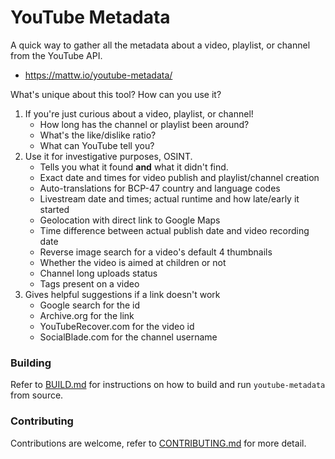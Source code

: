 # YouTube Metadata
A quick way to gather all the metadata about a video, playlist, or channel from the YouTube API.

- https://mattw.io/youtube-metadata/

What's unique about this tool? How can you use it?

1. If you're just curious about a video, playlist, or channel!
    - How long has the channel or playlist been around?
    - What's the like/dislike ratio?
    - What can YouTube tell you?
2. Use it for investigative purposes, OSINT.
    - Tells you what it found **and** what it didn't find.
    - Exact date and times for video publish and playlist/channel creation
    - Auto-translations for BCP-47 country and language codes
    - Livestream date and times; actual runtime and how late/early it started
    - Geolocation with direct link to Google Maps
    - Time difference between actual publish date and video recording date
    - Reverse image search for a video's default 4 thumbnails
    - Whether the video is aimed at children or not
    - Channel long uploads status
    - Tags present on a video
3. Gives helpful suggestions if a link doesn't work
    - Google search for the id
    - Archive.org for the link
    - YouTubeRecover.com for the video id
    - SocialBlade.com for the channel username

### Building

Refer to [BUILD.md](https://github.com/mattwright324/youtube-metadata/blob/master/BUILD.md)
for instructions on how to build and run `youtube-metadata` from source.

### Contributing

Contributions are welcome, refer to [CONTRIBUTING.md](https://github.com/mattwright324/youtube-metadata/blob/master/CONTRIBUTING.md)
for more detail.
